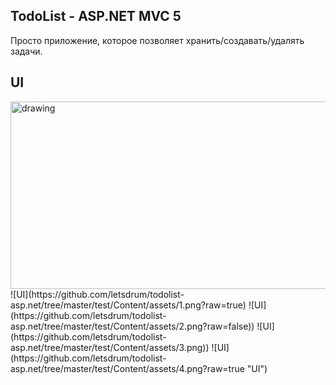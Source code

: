 ## TodoList - ASP.NET MVC 5

Просто приложение, которое позволяет хранить/создавать/удалять задачи.

## UI

<img src="https://github.com/letsdrum/todolist-asp.net/tree/master/test/Content/assets/1.png" alt="drawing" width="600" height="300"/>
![UI](https://github.com/letsdrum/todolist-asp.net/tree/master/test/Content/assets/1.png?raw=true)
![UI](https://github.com/letsdrum/todolist-asp.net/tree/master/test/Content/assets/2.png?raw=false))
![UI](https://github.com/letsdrum/todolist-asp.net/tree/master/test/Content/assets/3.png))
![UI](https://github.com/letsdrum/todolist-asp.net/tree/master/test/Content/assets/4.png?raw=true "UI")